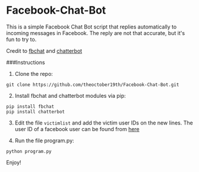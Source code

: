 ﻿# Facebook-Chat-Bot

This is a simple Facebook Chat Bot script that replies automatically to incoming messages in Facebook. The reply are not that accurate, but it's fun to try to.

Credit to [fbchat](https://github.com/carpedm20/fbchat) and [chatterbot](https://github.com/gunthercox/ChatterBot)

###Instructions

1. Clone the repo:
  ```
  git clone https://github.com/theoctober19th/Facebook-Chat-Bot.git
  ```
2. Install fbchat and chatterbot modules via pip:
  ```
  pip install fbchat
  pip install chatterbot
  ```
3. Edit the file ```victimlist``` and add the victim user IDs on the new lines. The user ID of a facebook user can be found from [here](https://findmyfbid.com/)

4. Run the file program.py:
  ```
  python program.py
  ```
  
  Enjoy! 
